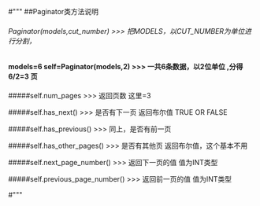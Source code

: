 #"""
##Paginator类方法说明

######  Paginator(models,cut_number) >>> 把MODELS，以CUT_NUMBER为单位进行分割，
<h4>models=6  self=Paginator(models,2) >>> 一共6条数据，以2位单位 ,分得6/2=3 页</h4>
#####self.num_pages  >>> 返回页数  这里=3

#####self.has_next() >>> 是否有下一页 返回布尔值   TRUE OR FALSE
	 
#####self.has_previous() >>> 同上，是否有前一页 
	
#####self.has_other_pages() >>> 是否有其他页 返回布尔值，这个基本不用
	  
#####self.next_page_number() >>> 返回下一页的值   值为INT类型  
	 
#####self.previous_page_number() >>> 返回前一页的值  值为INT类型

#"""
